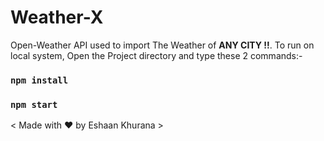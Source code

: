 # Weather-X

Open-Weather API used to import The Weather of **ANY CITY !!**.
To run on local system, Open the Project directory and type these 2 commands:-
### `npm install`

### `npm start`

< Made with :heart: by Eshaan Khurana >
